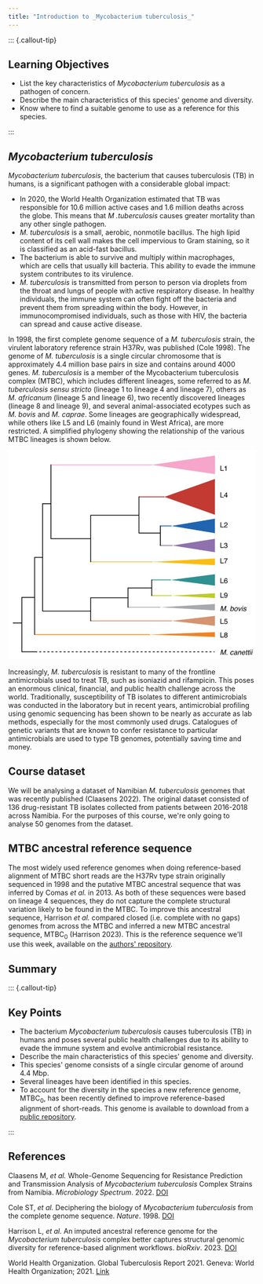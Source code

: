 ```yaml
---
title: "Introduction to _Mycobacterium tuberculosis_"
---
```


::: {.callout-tip}
## Learning Objectives

- List the key characteristics of _Mycobacterium tuberculosis_ as a pathogen of concern.
- Describe the main characteristics of this species' genome and diversity.
- Know where to find a suitable genome to use as a reference for this species.

:::

## _Mycobacterium tuberculosis_

_Mycobacterium tuberculosis_, the bacterium that causes tuberculosis (TB) in humans, is a significant pathogen with a considerable global impact:

- In 2020, the World Health Organization estimated that TB was responsible for 10.6 million active cases and 1.6 million deaths across the globe. This means that _M .tuberculosis_ causes greater mortality than any other single pathogen. 
- _M. tuberculosis_ is a small, aerobic, nonmotile bacillus. The high lipid content of its cell wall makes the cell impervious to Gram staining, so it is classified as an acid-fast bacillus. 
- The bacterium is able to survive and multiply within macrophages, which are cells that usually kill bacteria. This ability to evade the immune system contributes to its virulence. 
- _M. tuberculosis_ is transmitted from person to person via droplets from the throat and lungs of people with active respiratory disease. In healthy individuals, the immune system can often fight off the bacteria and prevent them from spreading within the body. However, in immunocompromised individuals, such as those with HIV, the bacteria can spread and cause active disease.

In 1998, the first complete genome sequence of a _M. tuberculosis_ strain, the virulent laboratory reference strain H37Rv, was published (Cole 1998). The genome of _M. tuberculosis_ is a single circular chromosome that is approximately 4.4 million base pairs in size and contains around 4000 genes.  _M. tuberculosis_ is a member of the Mycobacterium tuberculosis complex (MTBC), which includes different lineages, some referred to as _M. tuberculosis sensu stricto_ (lineage 1 to lineage 4 and lineage 7), others as _M. africanum_ (lineage 5 and lineage 6), two recently discovered lineages (lineage 8 and lineage 9), and several animal-associated ecotypes such as _M. bovis_ and _M. caprae_. Some lineages are geographically widespread, while others like L5 and L6 (mainly found in West Africa), are more restricted. A simplified phylogeny showing the relationship of the various MTBC lineages is shown below.

![Phylogeny of M. tuberculosis lineage strains. Simplified maximum likelihood phylogeny of the 9 lineages of M. tuberculosis, as well as the related M. bovis strain and the M. canettii outgroup strain used as a root. (Coscolla 2021; Koleske 2023)](images/mtbc.jpg)

Increasingly, _M. tuberculosis_ is resistant to many of the frontline antimicrobials used to treat TB, such as isoniazid and rifampicin. This poses an enormous clinical, financial, and public health challenge across the world. Traditionally, susceptibility of TB isolates to different antimicrobials was conducted in the laboratory but in recent years, antimicrobial profiling using genomic sequencing has been shown to be nearly as accurate as lab methods, especially for the most commonly used drugs.  Catalogues of genetic variants that are known to confer resistance to particular antimicrobials are used to type TB genomes, potentially saving time and money. 

## Course dataset

We will be analysing a dataset of Namibian _M. tuberculosis_ genomes that was recently published (Claasens 2022). The original dataset consisted of 136 drug-resistant TB isolates collected from patients between 2016-2018 across Namibia. For the purposes of this course, we're only going to analyse 50 genomes from the dataset.

## MTBC ancestral reference sequence

The most widely used reference genomes when doing reference-based alignment of MTBC short reads are the H37Rv type strain originally sequenced in 1998 and the putative MTBC ancestral sequence that was inferred by Comas _et al._ in 2013.  As both of these sequences were based on lineage 4 sequences, they do not capture the complete structural variation likely to be found in the MTBC.  To improve this ancestral sequence, Harrison _et al._ compared closed (i.e. complete with no gaps) genomes from across the MTBC and inferred a new MTBC ancestral sequence, MTBC<sub>0</sub> (Harrison 2023).  This is the reference sequence we'll use this week, available on the [authors' repository](https://github.com/lukebharrison/MTBC0).

## Summary

::: {.callout-tip}
## Key Points

- The bacterium _Mycobacterium tuberculosis_ causes tuberculosis (TB) in humans and poses several public health challenges due to its ability to evade the immune system and evolve antimicrobial resistance.
- Describe the main characteristics of this species' genome and diversity.
- This species' genome consists of a single circular genome of around 4.4 Mbp. 
- Several lineages have been identified in this species.
- To account for the diversity in the species a new reference genome, MTBC<sub>0</sub>, has been recently defined to improve reference-based alignment of short-reads. This genome is available to download from a [public repository](https://github.com/lukebharrison/MTBC0).

:::

## References

Claasens M, _et al._ Whole-Genome Sequencing for Resistance Prediction and Transmission Analysis of _Mycobacterium tuberculosis_ Complex Strains from Namibia. _Microbiology Spectrum_. 2022. [DOI](https://doi.org/10.1128/spectrum.01586-22)

Cole ST, _et al._ Deciphering the biology of _Mycobacterium tuberculosis_ from the complete genome sequence. _Nature_. 1998. [DOI](https://doi.org/10.1038/31159)

Harrison L, _et al._ An imputed ancestral reference genome for the _Mycobacterium tuberculosis_ complex better captures structural genomic diversity for reference-based alignment workflows. _bioRxiv_. 2023. [DOI](https://doi.org/10.1101/2023.09.07.556366)

World Health Organization. Global Tuberculosis Report 2021. Geneva: World Health Organization; 2021. [Link](https://www.who.int/publications/i/item/9789240037021)



